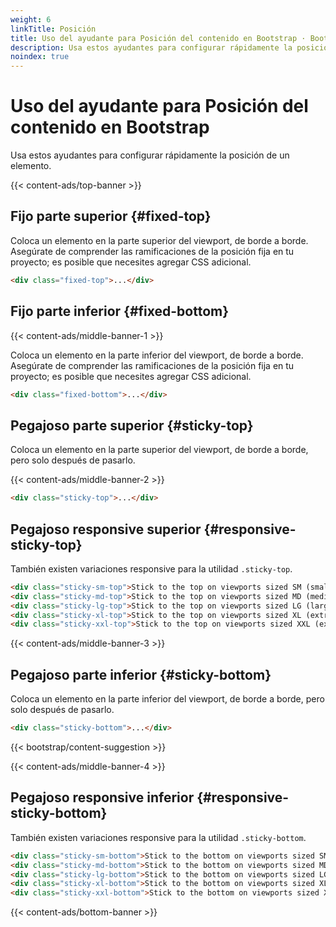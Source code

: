 ```yaml
---
weight: 6
linkTitle: Posición
title: Uso del ayudante para Posición del contenido en Bootstrap · Bootstrap en Español v5.3
description: Usa estos ayudantes para configurar rápidamente la posición de un elemento.
noindex: true
---
```


# Uso del ayudante para Posición del contenido en Bootstrap

Usa estos ayudantes para configurar rápidamente la posición de un elemento.

{{< content-ads/top-banner >}}

Fijo parte superior {#fixed-top}
---------------------------------

Coloca un elemento en la parte superior del viewport, de borde a borde. Asegúrate de comprender las ramificaciones de la posición fija en tu proyecto; es posible que necesites agregar CSS adicional.

```html {filename="HTML"}
<div class="fixed-top">...</div>
```

Fijo parte inferior {#fixed-bottom}
------------------------------------

{{< content-ads/middle-banner-1 >}}

Coloca un elemento en la parte inferior del viewport, de borde a borde. Asegúrate de comprender las ramificaciones de la posición fija en tu proyecto; es posible que necesites agregar CSS adicional.

```html {filename="HTML"}
<div class="fixed-bottom">...</div>
```

Pegajoso parte superior {#sticky-top}
--------------------------------------

Coloca un elemento en la parte superior del viewport, de borde a borde, pero solo después de pasarlo.

{{< content-ads/middle-banner-2 >}}

```html {filename="HTML"}
<div class="sticky-top">...</div>
```

Pegajoso responsive superior {#responsive-sticky-top}
------------------------------------------------------

También existen variaciones responsive para la utilidad `.sticky-top`.

```html {filename="HTML"}
<div class="sticky-sm-top">Stick to the top on viewports sized SM (small) or wider</div>
<div class="sticky-md-top">Stick to the top on viewports sized MD (medium) or wider</div>
<div class="sticky-lg-top">Stick to the top on viewports sized LG (large) or wider</div>
<div class="sticky-xl-top">Stick to the top on viewports sized XL (extra-large) or wider</div>
<div class="sticky-xxl-top">Stick to the top on viewports sized XXL (extra-extra-large) or wider</div>
```

{{< content-ads/middle-banner-3 >}}

Pegajoso parte inferior {#sticky-bottom}
-----------------------------------------

Coloca un elemento en la parte inferior del viewport, de borde a borde, pero solo después de pasarlo.

```html {filename="HTML"}
<div class="sticky-bottom">...</div>
```

{{< bootstrap/content-suggestion >}}

{{< content-ads/middle-banner-4 >}}

Pegajoso responsive inferior {#responsive-sticky-bottom}
---------------------------------------------------------

También existen variaciones responsive para la utilidad `.sticky-bottom`.

```html {filename="HTML"}
<div class="sticky-sm-bottom">Stick to the bottom on viewports sized SM (small) or wider</div>
<div class="sticky-md-bottom">Stick to the bottom on viewports sized MD (medium) or wider</div>
<div class="sticky-lg-bottom">Stick to the bottom on viewports sized LG (large) or wider</div>
<div class="sticky-xl-bottom">Stick to the bottom on viewports sized XL (extra-large) or wider</div>
<div class="sticky-xxl-bottom">Stick to the bottom on viewports sized XXL (extra-extra-large) or wider</div>
```

{{< content-ads/bottom-banner >}}
